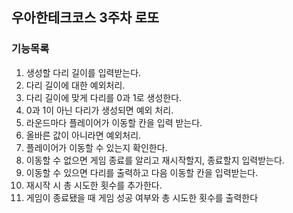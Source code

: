 ## 우아한테크코스 3주차 로또

### 기능목록

1. 생성할 다리 길이를 입력받는다.
2. 다리 길이에 대한 예외처리.
3. 다리 길이에 맞게 다리를 0과 1로 생성한다.
4. 0과 1이 아닌 다리가 생성되면 예외 처리.
5. 라운드마다 플레이어가 이동할 칸을 입력 받는다.
6. 올바른 값이 아니라면 예외처리.
7. 플레이어가 이동할 수 있는지 확인한다.
8. 이동할 수 없으면 게임 종료를 알리고 재시작할지, 종료할지 입력받는다.
9. 이동할 수 있으면 다리를 출력하고 다음 이동할 칸을 입력받는다.
10. 재시작 시 총 시도한 횟수를 추가한다.
11. 게임이 종료됐을 때 게임 성공 여부와 총 시도한 횟수를 출력한다
